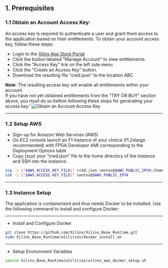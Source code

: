 ## 1. Prerequisites
### 1.1 Obtain an Account Access Key:
An access key is required to authenticate a user and grant them access to the application based on their entitlements.
To obtain your account access key, follow these steps:
+ Login to the [Xilinx App Store Portal](https://appstore.xilinx.com/)
+ Click the button labeled \"Manage Account\" to view entitlements.
+ Click the \"Access Key\" link on the left side menu
+ Click the \"Create an Access Key\" button.
+ Download the resulting file \"cred.json\" to the location ABC

**Note**:  The resulting access key will enable all entitlements within your account.  
If you have not yet obtained entitlements from the \"TRY OR BUY\" section above, you must do so before following these steps for generating your access key.'
![Obtain an Account Access Key](assets/common/get_access_key.png)

---

### 1.2 Setup AWS
+ Sign-up for Amazon Web Services (AWS)
+ On EC2 console launch an F1 instance of your choice (f1.2xlarge recommended) with FPGA Developer AMI corresponding to the Deployment Options table
+ Copy (scp) your “cred.json” file to the home directory of the instance and SSH into the instance.

```bash
scp -i \"$AWS_ACCESS_KEY_FILE\" cred.json centos@$AWS_PUBLIC_IPV4:/home/centos/
ssh -i \"$AWS_ACCESS_KEY_FILE\" centos@$AWS_PUBLIC_IPV4
```

---

### 1.3 Instance Setup
The application is containerized and thus needs Docker to be installed.
Use the following command to install and configure Docker:

---

+ Install and Configure Docker

```bash
git clone https://github.com/Xilinx/Xilinx_Base_Runtime.git
sudo Xilinx_Base_Runtime/utilities/docker_install.sh
```

---

+ Setup Environment Variables

```bash
source Xilinx_Base_Runtime/utilities/xilinx_aws_docker_setup.sh
```
